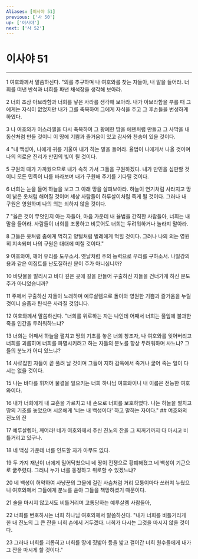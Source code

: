 ```yaml
---
Aliases: [이사야 51]
previous: ['사 50']
up: ['이사야']
next: ['사 52']
---
```

# 이사야 51

***


1 여호와께서 말씀하신다. "의를 추구하며 나 여호와를 찾는 자들아, 내 말을 들어라. 너희를 떠낸 반석과 너희를 파낸 채석장을 생각해 보아라. 

2 너희 조상 아브라함과 너희를 낳은 사라를 생각해 보아라. 내가 아브라함을 부를 때 그에게는 자식이 없었지만 내가 그를 축복하여 그에게 자식을 주고 그 후손들을 번성하게 하였다. 

3 나 여호와가 이스라엘을 다시 축복하여 그 황폐한 땅을 에덴처럼 만들고 그 사막을 내 동산처럼 만들 것이니 이 땅에 기쁨과 즐거움이 있고 감사와 찬송이 있을 것이다. 

4 "내 백성아, 나에게 귀를 기울여 내가 하는 말을 들어라. 율법이 나에게서 나올 것이며 나의 의로운 진리가 만민의 빛이 될 것이다. 

5 구원의 때가 가까웠으므로 내가 속히 가서 그들을 구원하겠다. 내가 만민을 심판할 것이니 모든 민족이 나를 바라보며 내가 구원해 주기를 기다릴 것이다. 

6 너희는 눈을 들어 하늘을 보고 그 아래 땅을 살펴보아라. 하늘이 연기처럼 사라지고 땅이 낡은 옷처럼 해어질 것이며 세상 사람들이 하루살이처럼 죽게 될 것이다. 그러나 내 구원은 영원하며 나의 의는 쇠하지 않을 것이다. 

7 "옳은 것이 무엇인지 아는 자들아, 마음 가운데 내 율법을 간직한 사람들아, 너희는 내 말을 들어라. 사람들이 너희를 조롱하고 비웃어도 너희는 두려워하거나 놀라지 말아라. 

8 그들은 옷처럼 좀에게 먹히고 양털처럼 벌레에게 먹힐 것이다. 그러나 나의 의는 영원히 지속되며 나의 구원은 대대에 미칠 것이다." 

9 여호와여, 깨어 우리를 도우소서. 옛날처럼 주의 능력으로 우리를 구하소서. 나일강의 용과 같은 이집트를 난도질하신 분이 주가 아니십니까? 

10 바닷물을 말리시고 바다 깊은 곳에 길을 만들어 구출하신 자들을 건너가게 하신 분도 주가 아니었습니까? 

11 주께서 구출하신 자들이 노래하며 예루살렘으로 돌아와 영원한 기쁨과 즐거움을 누릴 것이니 슬픔과 탄식은 사라질 것입니다. 

12 여호와께서 말씀하신다. "너희를 위로하는 자는 나인데 어째서 너희는 풀잎에 불과한 죽을 인간을 두려워하느냐? 

13 너희는 어째서 하늘을 펼치고 땅의 기초를 놓은 너희 창조자, 나 여호와를 잊어버리고 너희를 괴롭히며 너희를 파멸시키려고 하는 자들의 분노를 항상 두려워하며 사느냐? 그들의 분노가 어디 있느냐? 

14 사로잡힌 자들이 곧 풀려 날 것이며 그들이 지하 감옥에서 죽거나 굶어 죽는 일이 다시는 없을 것이다. 

15 나는 바다를 휘저어 물결을 일으키는 너희 하나님 여호와이니 내 이름은 전능한 여호와이다. 

16 내가 너희에게 내 교훈을 가르치고 내 손으로 너희를 보호하였다. 나는 하늘을 펼치고 땅의 기초를 놓았으며 시온에게 '너는 내 백성이다' 하고 말하는 자이다." ## 여호와의 진노의 잔 

17 예루살렘아, 깨어라! 네가 여호와께서 주신 진노의 잔을 그 찌꺼기까지 다 마시고 비틀거리고 있구나. 

18 네 백성 가운데 너를 인도할 자가 아무도 없다. 

19 두 가지 재난이 너에게 밀어닥쳤으니 네 땅이 전쟁으로 황폐해졌고 네 백성이 기근으로 굶주렸다. 그러니 누가 너를 동정하고 위로할 수 있겠느냐? 

20 네 백성이 허약하여 사냥꾼의 그물에 걸린 사슴처럼 거리 모퉁이마다 쓰러져 누웠으니 여호와께서 그들에게 분노를 쏟아 그들을 책망하셨기 때문이다. 

21 술을 마시지 않고서도 비틀거리며 고통당하는 예루살렘 사람들아, 

22 너희를 변호하시는 너희 하나님 여호와께서 말씀하신다. "내가 너희를 비틀거리게 한 내 진노의 그 큰 잔을 너희 손에서 거두겠다. 너희가 다시는 그것을 마시지 않을 것이다. 

23 그러나 너희를 괴롭히고 너희를 땅에 짓밟아 등을 밟고 걸어간 너희 원수들에게 내가 그 잔을 마시게 할 것이다."
